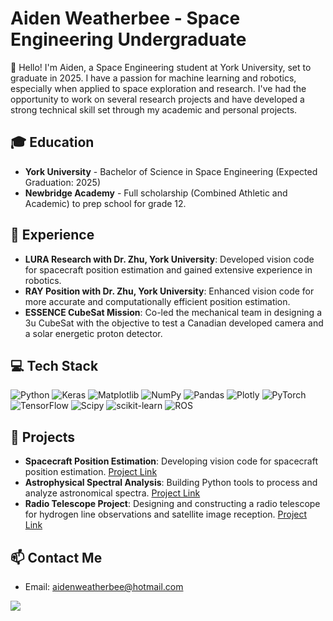 # Aiden Weatherbee - Space Engineering Undergraduate

👋 Hello! I'm Aiden, a Space Engineering student at York University, set to graduate in 2025. I have a passion for machine learning and robotics, especially when applied to space exploration and research. I've had the opportunity to work on several research projects and have developed a strong technical skill set through my academic and personal projects.

## 🎓 Education

- **York University** - Bachelor of Science in Space Engineering (Expected Graduation: 2025)
- **Newbridge Academy** - Full scholarship (Combined Athletic and Academic) to prep school for grade 12.

## 🚀 Experience

- **LURA Research with Dr. Zhu, York University**: Developed vision code for spacecraft position estimation and gained extensive experience in robotics.
- **RAY Position with Dr. Zhu, York University**: Enhanced vision code for more accurate and computationally efficient position estimation.
- **ESSENCE CubeSat Mission**: Co-led the mechanical team in designing a 3u CubeSat with the objective to test a Canadian developed camera and a solar energetic proton detector.

## 💻 Tech Stack
![Python](https://img.shields.io/badge/python-3670A0?style=for-the-badge&logo=python&logoColor=ffdd54)
![Keras](https://img.shields.io/badge/Keras-%23D00000.svg?style=for-the-badge&logo=Keras&logoColor=white) ![Matplotlib](https://img.shields.io/badge/Matplotlib-%23ffffff.svg?style=for-the-badge&logo=Matplotlib&logoColor=black) ![NumPy](https://img.shields.io/badge/numpy-%23013243.svg?style=for-the-badge&logo=numpy&logoColor=white) ![Pandas](https://img.shields.io/badge/pandas-%23150458.svg?style=for-the-badge&logo=pandas&logoColor=white) ![Plotly](https://img.shields.io/badge/Plotly-%233F4F75.svg?style=for-the-badge&logo=plotly&logoColor=white) ![PyTorch](https://img.shields.io/badge/PyTorch-%23EE4C2C.svg?style=for-the-badge&logo=PyTorch&logoColor=white) ![TensorFlow](https://img.shields.io/badge/TensorFlow-%23FF6F00.svg?style=for-the-badge&logo=TensorFlow&logoColor=white) ![Scipy](https://img.shields.io/badge/SciPy-%230C55A5.svg?style=for-the-badge&logo=scipy&logoColor=%white) ![scikit-learn](https://img.shields.io/badge/scikit--learn-%23F7931E.svg?style=for-the-badge&logo=scikit-learn&logoColor=white) ![ROS](https://img.shields.io/badge/ros-%230A0FF9.svg?style=for-the-badge&logo=ros&logoColor=white)

## 🌟 Projects

- **Spacecraft Position Estimation**: Developing vision code for spacecraft position estimation. [Project Link](link-to-repo-once-started)
- **Astrophysical Spectral Analysis**: Building Python tools to process and analyze astronomical spectra. [Project Link](link-to-repo-once-started)
- **Radio Telescope Project**: Designing and constructing a radio telescope for hydrogen line observations and satellite image reception. [Project Link](link-to-repo-once-started)

## 📫 Contact Me

- Email: aidenweatherbee@hotmail.com

[![](https://visitcount.itsvg.in/api?id=aidenweatherbee&icon=0&color=0)](https://visitcount.itsvg.in)


